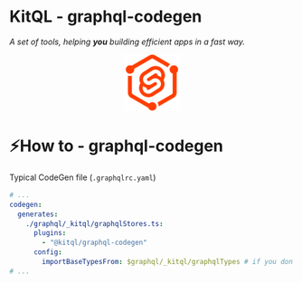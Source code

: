 # KitQL - graphql-codegen

_A set of tools, helping **you** building efficient apps in a fast way._

<p align="center">
  <img src="../../logo.svg" width="100" />
</p>

# ⚡How to - graphql-codegen

Typical CodeGen file (`.graphqlrc.yaml`)

```yaml
# ...
codegen:
  generates:
    ./graphql/_kitql/graphqlStores.ts:
      plugins:
        - "@kitql/graphql-codegen"
      config:
        importBaseTypesFrom: $graphql/_kitql/graphqlTypes # if you don't add this, you have to generate all types in the same file.
# ...
```
